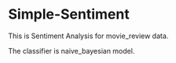 # Simple-Sentiment
This is Sentiment Analysis for movie_review data.

The classifier is naive_bayesian model.